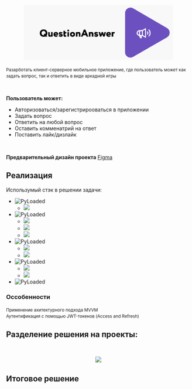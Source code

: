 <br>



<p align="center">
<img height='150px' src='https://github.com/TurlovDV/QuestionAnswerApp-MAUI/blob/master/ResourceGit/QuestionAnswer2.png?raw=true'>
</p>


<!--<h1 align='Center'>QuestionAnswer</h1>-->

<small align='Center'>Разарботать клиент-серверное мобильное приложение, где пользователь может как задать вопрос, так и ответить в виде аркадной игры</small>


</br>

<strong>Пользователь может:</strong>

+ Авторизоваться/зарегистрирооваться в приложении
+ Задать вопрос
+ Ответить на любой вопрос
+ Оставить комменатрий на ответ
+ Поставить лайк/дизлайк

</br>

<strong>Предварительный дизайн проекта</strong> [Figma](https://www.figma.com/file/32H5HMQlV0gsIIRjr0wspj/Untitled?type=design&node-id=0%3A1&mode=design&t=g9bvcUyDfNHzowWG-1)


## Реализация



Использумый стэк в решении задачи:

+ ![PyLoaded](https://img.shields.io/badge/.NET-7-purple)
   + <img height='16px' src='https://img.shields.io/badge/C%23-11-red'>
+ ![PyLoaded](https://img.shields.io/badge/MAUI-purple)
   + <img height='16px' src='https://img.shields.io/badge/AUTO_MAPPER-red'>
   + <img height='16px' src='https://img.shields.io/badge/XAML-orange'>
   + <img height='16px' src='https://img.shields.io/badge/TOOLKIT_MVVM-orange'>
+ ![PyLoaded](https://img.shields.io/badge/ASP_.NET_Core-7-purple)
     + <img height='16px' src='https://img.shields.io/badge/POSTMAN-red'>  
     + <img height='16px' src='https://img.shields.io/badge/JWTBearer-green'>
+ ![PyLoaded](https://img.shields.io/badge/MS_SQL-you_like-yellow)
   + <img height='16px' src='https://img.shields.io/badge/SSMS-19-red'>
   + <img height='16px' src='https://img.shields.io/badge/SQL-gree'>
+ ![PyLoaded](https://img.shields.io/badge/MSUnit-blue)

<h3>Оссобенности</h3>

<small>Применение ахитектурного подхода MVVM</small></br>
<small>Аутентификация с помощью JWT-токенов (Access and Refresh)</small>


## Разделение решения на проекты:

<!--+ Tests
  + Проект MSUnit с тестами
+ QuestionAnswer.Api
  + Проект ASP .NET Core REST API
+ QuestionAnswer.Api.Client
  + Проект реализующий интефейс работы клиента с Web Api
+ QuestionAnswer.DTO
  + Модели дынных для переадачи между клиентом и сервером
+ QuestionAnswer.Mobile
  + Проект MAUI
+ QuestionAnswer.ADO
  + Проект реализующий интефейс работы с базой данных MSSQL



<strong>Tests</strong></br>
<small>Проект MSUnit с тестами</small>

<strong>QuestionAnswers.Api</strong></br>
<small>Проект ASP .NET Core REST API</small>

<strong>QuestionAnswers.Api.Client</strong></br>
<small>Проект реализующий интефейс работы клиента с Web Api</small>

<strong>QuestionAnswers.DTO</strong></br>
<small>Модели дынных для переадачи между клиентом и сервером</small>

<strong>QuestionAnswers.Mobile</strong></br>
<small>Проект MAUI</small>

<strong>QuestionAnswers.ADO</strong></br>
<small>Проект реализующий интефейс работы с базой данных MSSQL</small>
-->
<br>

<p align="center">
<img width='400px' src='https://github.com/TurlovDV/QuestionAnswerApp-MAUI/blob/master/ResourceGit/Dependency.png?raw=true'>
</p>


## Итоговое решение




	



